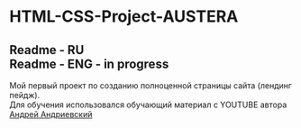 # HTML-CSS-Project-AUSTERA

**Readme - RU**<br>
Readme - ENG - in progress<br>
---
Мой первый проект по созданию полноценной страницы сайта (лендинг пейдж).<br>
Для обучения использовался обучающий материал с YOUTUBE автора [Андрей Андриевский](https://www.youtube.com/watch?v=GFqCX2AefQk&list=PLMB6wLyKp7lV9YoWTMCztq-KXYhYPB09K&ab_channel=%D0%90%D0%BD%D0%B4%D1%80%D0%B5%D0%B9%D0%90%D0%BD%D0%B4%D1%80%D0%B8%D0%B5%D0%B2%D1%81%D0%BA%D0%B8%D0%B9)

